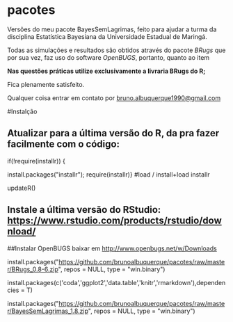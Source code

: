 # pacotes

Versões do meu pacote BayesSemLagrimas, feito para ajudar a turma da disciplina Estatística Bayesiana da Universidade Estadual de Maringá.

Todas as simulações e resultados são obtidos através do pacote *BRugs* que por sua vez, faz uso do software *OpenBUGS*, portanto, quanto ao item

**Nas questões práticas utilize exclusivamente a livraria BRugs do R;**

Fica plenamente satisfeito.

Qualquer coisa entrar em contato por <bruno.albuquerque1990@gmail.com>

#Instalção

## Atualizar para a última versão do R, da pra fazer facilmente com o código:
if(!require(installr)) {

install.packages("installr"); require(installr)} #load / install+load installr

updateR() 

## Instale a última versão do RStudio: <https://www.rstudio.com/products/rstudio/download/>

##Instalar OpenBUGS baixar em <http://www.openbugs.net/w/Downloads>

install.packages("https://github.com/brunoalbuquerque/pacotes/raw/master/BRugs_0.8-6.zip", repos = NULL, type = "win.binary")

install.packages(c('coda','ggplot2','data.table','knitr','rmarkdown'),dependencies = T)

install.packages("https://github.com/brunoalbuquerque/pacotes/raw/master/BayesSemLagrimas_1.8.zip", repos = NULL, type = "win.binary")

